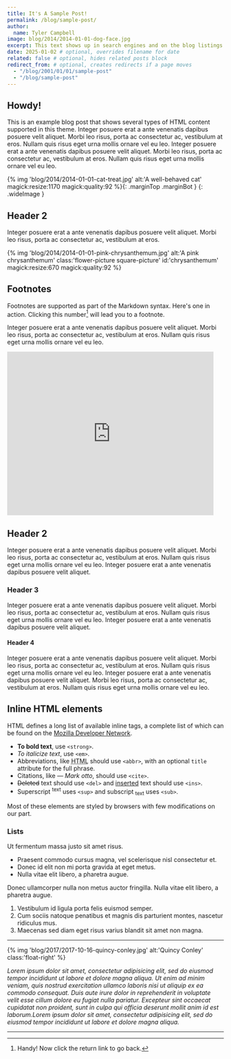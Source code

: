 ```yaml
---
title: It's A Sample Post!
permalink: /blog/sample-post/
author:
  name: Tyler Campbell
image: blog/2014/2014-01-01-dog-face.jpg
excerpt: This text shows up in search engines and on the blog listings page. This text shows up in search engines and on the blog listings page. This text shows up in search engines and on the blog listings page.
date: 2025-01-02 # optional, overrides filename for date
related: false # optional, hides related posts block
redirect_from: # optional, creates redirects if a page moves
  - "/blog/2001/01/01/sample-post"
  - "/blog/sample-post"
---
```


## Howdy!

This is an example blog post that shows several types of HTML content supported in this theme. Integer posuere erat a ante venenatis dapibus posuere velit aliquet. Morbi leo risus, porta ac consectetur ac, vestibulum at eros. Nullam quis risus eget urna mollis ornare vel eu leo. Integer posuere erat a ante venenatis dapibus posuere velit aliquet. Morbi leo risus, porta ac consectetur ac, vestibulum at eros. Nullam quis risus eget urna mollis ornare vel eu leo.


{% img 'blog/2014/2014-01-01-cat-treat.jpg' alt:'A well-behaved cat' magick:resize:1170 magick:quality:92 %}{: .marginTop .marginBot }
{: .wideImage }

## Header 2

Integer posuere erat a ante venenatis dapibus posuere velit aliquet. Morbi leo risus, porta ac consectetur ac, vestibulum at eros.

{% img 'blog/2014/2014-01-01-pink-chrysanthemum.jpg'
   alt:'A pink chrysanthemum'
   class:'flower-picture square-picture'
   id:'chrysanthemum'
   magick:resize:670
   magick:quality:92
%}

## Footnotes

Footnotes are supported as part of the Markdown syntax. Here's one in action. Clicking this number[^fn-sample_footnote] will lead you to a footnote.

Integer posuere erat a ante venenatis dapibus posuere velit aliquet. Morbi leo risus, porta ac consectetur ac, vestibulum at eros. Nullam quis risus eget urna mollis ornare vel eu leo.

<div class="responsive-embed widescreen marginBot marginTop">
  <iframe src="https://player.vimeo.com/video/229428936" width="480" height="380" frameborder="0" webkitallowfullscreen mozallowfullscreen allowfullscreen></iframe>
</div>

## Header 2

Integer posuere erat a ante venenatis dapibus posuere velit aliquet. Morbi leo risus, porta ac consectetur ac, vestibulum at eros. Nullam quis risus eget urna mollis ornare vel eu leo. Integer posuere erat a ante venenatis dapibus posuere velit aliquet.

### Header 3

Integer posuere erat a ante venenatis dapibus posuere velit aliquet. Morbi leo risus, porta ac consectetur ac, vestibulum at eros. Nullam quis risus eget urna mollis ornare vel eu leo. Integer posuere erat a ante venenatis dapibus posuere velit aliquet.

#### Header 4

Integer posuere erat a ante venenatis dapibus posuere velit aliquet. Morbi leo risus, porta ac consectetur ac, vestibulum at eros. Nullam quis risus eget urna mollis ornare vel eu leo. Integer posuere erat a ante venenatis dapibus posuere velit aliquet. Morbi leo risus, porta ac consectetur ac, vestibulum at eros. Nullam quis risus eget urna mollis ornare vel eu leo.

## Inline HTML elements

HTML defines a long list of available inline tags, a complete list of which can be found on the [Mozilla Developer Network](https://developer.mozilla.org/en-US/docs/Web/HTML/Element).

- **To bold text**, use `<strong>`.
- *To italicize text*, use `<em>`.
- Abbreviations, like <abbr title="HyperText Markup Langage">HTML</abbr> should use `<abbr>`, with an optional `title` attribute for the full phrase.
- Citations, like <cite>&mdash; Mark otto</cite>, should use `<cite>`.
- <del>Deleted</del> text should use `<del>` and <ins>inserted</ins> text should use `<ins>`.
- Superscript <sup>text</sup> uses `<sup>` and subscript <sub>text</sub> uses `<sub>`.

Most of these elements are styled by browsers with few modifications on our part.

### Lists

Ut fermentum massa justo sit amet risus.

* Praesent commodo cursus magna, vel scelerisque nisl consectetur et.
* Donec id elit non mi porta gravida at eget metus.
* Nulla vitae elit libero, a pharetra augue.

Donec ullamcorper nulla non metus auctor fringilla. Nulla vitae elit libero, a pharetra augue.

1. Vestibulum id ligula porta felis euismod semper.
2. Cum sociis natoque penatibus et magnis dis parturient montes, nascetur ridiculus mus.
3. Maecenas sed diam eget risus varius blandit sit amet non magna.

---

{% img 'blog/2017/2017-10-16-quincy-conley.jpg' alt:'Quincy Conley' class:'float-right' %}

*Lorem ipsum dolor sit amet, consectetur adipisicing elit, sed do eiusmod tempor incididunt ut labore et dolore magna aliqua. Ut enim ad minim veniam, quis nostrud exercitation ullamco laboris nisi ut aliquip ex ea commodo consequat. Duis aute irure dolor in reprehenderit in voluptate velit esse cillum dolore eu fugiat nulla pariatur. Excepteur sint occaecat cupidatat non proident, sunt in culpa qui officia deserunt mollit anim id est laborum.Lorem ipsum dolor sit amet, consectetur adipisicing elit, sed do eiusmod tempor incididunt ut labore et dolore magna aliqua.*

---

[^fn-sample_footnote]: Handy! Now click the return link to go back.
